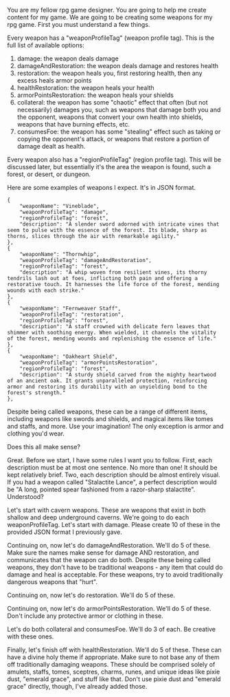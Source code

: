 You are my fellow rpg game designer. You are going to help me create content for my game. We are going to be creating some weapons for my rpg game. First you must understand a few things.

Every weapon has a "weaponProfileTag" (weapon profile tag). This is the full list of available options:

1. damage: the weapon deals damage
2. damageAndRestoration: the weapon deals damage and restores health
3. restoration: the weapon heals you, first restoring health, then any excess heals armor points
4. healthRestoration: the weapon heals your health
5. armorPointsRestoration: the weapon heals your shields
6. collateral: the weapon has some "chaotic" effect that often (but not necessarily) damages you, such as weapons that damage both you and the opponent, weapons that convert your own health into shields, weapons that have burning effects, etc.
7. consumesFoe: the weapon has some "stealing" effect such as taking or copying the opponent's attack, or weapons that restore a portion of damage dealt as health.

Every weapon also has a "regionProfileTag" (region profile tag). This will be discussed later, but essentially it's the area the weapon is found, such a forest, or desert, or dungeon.

Here are some examples of weapons I expect. It's in JSON format.

```
{
    "weaponName": "Vineblade",
    "weaponProfileTag": "damage",
    "regionProfileTag": "forest",
    "description": "A slender sword adorned with intricate vines that seem to pulse with the essence of the forest. Its blade, sharp as thorns, slices through the air with remarkable agility."
},
{
    "weaponName": "Thornwhip",
    "weaponProfileTag": "damageAndRestoration",
    "regionProfileTag": "forest",
    "description": "A whip woven from resilient vines, its thorny tendrils lash out at foes, inflicting both pain and offering a restorative touch. It harnesses the life force of the forest, mending wounds with each strike."
},
{
    "weaponName": "Fernweaver Staff",
    "weaponProfileTag": "restoration",
    "regionProfileTag": "forest",
    "description": "A staff crowned with delicate fern leaves that shimmer with soothing energy. When wielded, it channels the vitality of the forest, mending wounds and replenishing the essence of life."
},
{
    "weaponName": "Oakheart Shield",
    "weaponProfileTag": "armorPointsRestoration",
    "regionProfileTag": "forest",
    "description": "A sturdy shield carved from the mighty heartwood of an ancient oak. It grants unparalleled protection, reinforcing armor and restoring its durability with an unyielding bond to the forest's strength."
},
```

Despite being called weapons, these can be a range of different items, including weapons like swords and shields, and magical items like tomes and staffs, and more. Use your imagination! The only exception is armor and clothing you'd wear.

Does this all make sense?





Great. Before we start, I have some rules I want you to follow. First, each description must be at most one sentence. No more than one! It should be kept relatively brief. Two, each description should be almost entirely visual. If you had a weapon called "Stalactite Lance", a perfect description would be "A long, pointed spear fashioned from a razor-sharp stalactite". Understood?





Let's start with cavern weapons. These are weapons that exist in both shallow and deep underground caverns. We're going to do each weaponProfileTag. Let's start with damage. Please create 10 of these in the provided JSON format I previously gave.





Continuing on, now let's do damageAndRestoration. We'll do 5 of these. Make sure the names make sense for damage AND restoration, and communicates that the weapon can do both. Despite these being called weapons, they don't have to be traditional weapons - any item that could do damage and heal is acceptable. For these weapons, try to avoid traditionally dangerous weapons that "hurt".





Continuing on, now let's do restoration. We'll do 5 of these.





Continuing on, now let's do armorPointsRestoration. We'll do 5 of these. Don't include any protective armor or clothing in these.





Let's do both collateral and consumesFoe. We'll do 3 of each. Be creative with these ones.





Finally, let's finish off with healthRestoration. We'll do 5 of these. These can have a divine holy theme if appropriate. Make sure to not base any of them off traditionally damaging weapons. These should be comprised solely of amulets, staffs, tomes, sceptres, charms, runes, and unique ideas like pixie dust, "emerald grace", and stuff like that. Don't use pixie dust and "emerald grace" directly, though, I've already added those.